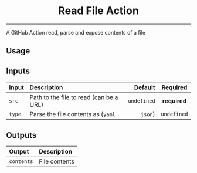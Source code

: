 <h1 align='center'>Read File Action</h1>

---

<!-- slot: description  -->
A GitHub Action read, parse and expose contents of a file
<!-- /slot -->

## Usage

## Inputs

<!-- slot: inputs  -->
| Input  | Description                                  |     Default |   Required   |
| :----- | :------------------------------------------- | ----------: | :----------: |
| `src`  | Path to the file to read (can be a URL)      | `undefined` | **required** |
| `type` | Parse the file contents as (`yaml` | `json`) | `undefined` |              |
<!-- /slot -->

## Outputs

<!-- slot: outputs  -->
| Output     | Description   |
| :--------- | :------------ |
| `contents` | File contents |
<!-- /slot -->
